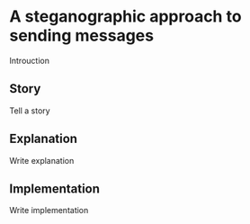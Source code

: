 # A steganographic approach to sending messages
  Introuction
## Story
  Tell a story
## Explanation
  Write explanation
## Implementation
  Write implementation
